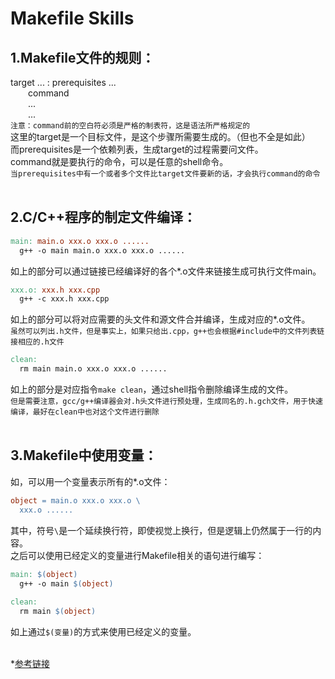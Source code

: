 # Makefile Skills

## 1.Makefile文件的规则：
target ... : prerequisites ... </br>
&emsp;&emsp;command </br>
&emsp;&emsp;... </br>
&emsp;&emsp;... </br>
`注意：command前的空白符必须是严格的制表符，这是语法所严格规定的` </br>
这里的target是一个目标文件，是这个步骤所需要生成的。（但也不全是如此）  
而prerequisites是一个依赖列表，生成target的过程需要问文件。  
command就是要执行的命令，可以是任意的shell命令。  
`当prerequisites中有一个或者多个文件比target文件要新的话，才会执行command的命令`  
</br>


## 2.C/C++程序的制定文件编译：
```makefile
main: main.o xxx.o xxx.o ......
  g++ -o main main.o xxx.o xxx.o ......
```
如上的部分可以通过链接已经编译好的各个*.o文件来链接生成可执行文件main。  
```makefile
xxx.o: xxx.h xxx.cpp
  g++ -c xxx.h xxx.cpp
```
如上的部分可以将对应需要的头文件和源文件合并编译，生成对应的*.o文件。  
`虽然可以列出.h文件，但是事实上，如果只给出.cpp，g++也会根据#include中的文件列表链接相应的.h文件`  
```makefile
clean:
  rm main main.o xxx.o xxx.o ......
```
如上的部分是对应指令`make clean`，通过shell指令删除编译生成的文件。  
`但是需要注意，gcc/g++编译器会对.h头文件进行预处理，生成同名的.h.gch文件，用于快速编译，最好在clean中也对这个文件进行删除`  
</br>


## 3.Makefile中使用变量：
如，可以用一个变量表示所有的*.o文件：  
```makefile
object = main.o xxx.o xxx.o \
  xxx.o ......
```
其中，符号`\`是一个延续换行符，即使视觉上换行，但是逻辑上仍然属于一行的内容。  
之后可以使用已经定义的变量进行Makefile相关的语句进行编写：  
```makefile
main: $(object)
  g++ -o main $(object)
  
clean: 
  rm main $(object)
```
如上通过`$(变量)`的方式来使用已经定义的变量。  
</br>









*[参考链接](https://seisman.github.io/how-to-write-makefile/introduction.html#id1 "Makefile介绍")  
